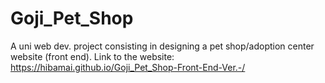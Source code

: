 # Goji_Pet_Shop
A uni web dev. project consisting in designing a pet shop/adoption center website (front end). Link to the website: https://hibamai.github.io/Goji_Pet_Shop-Front-End-Ver.-/
